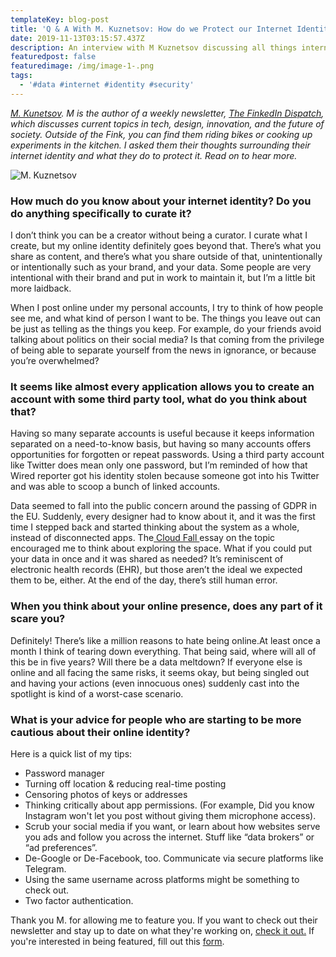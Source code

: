 ```yaml
---
templateKey: blog-post
title: 'Q & A With M. Kuznetsov: How do we Protect our Internet Identity?'
date: 2019-11-13T03:15:57.437Z
description: An interview with M Kuznetsov discussing all things internet identity.
featuredpost: false
featuredimage: /img/image-1-.png
tags:
  - '#data #internet #identity #security'
---
```

[_M. Kunetsov_](https://www.linkedin.com/in/mariakuz/)_. M is the author of a weekly newsletter,_ [_The FinkedIn Dispatch_](https://mariakuz.github.io/finkedin/)_, which discusses current topics in tech, design, innovation, and the future of society. Outside of the Fink, you can find them riding bikes or cooking up experiments in the kitchen. I asked them their thoughts surrounding their internet identity and what they do to protect it. Read on to hear more._



![M. Kuznetsov](/img/image-1-.png)

### How much do you know about your internet identity? Do you do anything specifically to curate it?

I don’t think you can be a creator without being a curator. I curate what I create, but my online identity definitely goes beyond that. There’s what you share as content, and there’s what you share outside of that, unintentionally or intentionally such as your brand, and your data. Some people are very intentional with their brand and put in work to maintain it, but I’m a little bit more laidback.

When I post online under my personal accounts, I try to think of how people see me, and what kind of person I want to be. The things you leave out can be just as telling as the things you keep. For example, do your friends avoid talking about politics on their social media? Is that coming from the privilege of being able to separate yourself from the news in ignorance, or because you’re overwhelmed?

### It seems like almost every application allows you to create an account with some third party tool, what do you think about that?

Having so many separate accounts is useful because it keeps information separated on a need-to-know basis, but having so many accounts offers opportunities for forgotten or repeat passwords. Using a third party account like Twitter does mean only one password, but I’m reminded of how that Wired reporter got his identity stolen because someone got into his Twitter and was able to scoop a bunch of linked accounts.

Data seemed to fall into the public concern around the passing of GDPR in the EU. Suddenly, every designer had to know about it, and it was the first time I stepped back and started thinking about the system as a whole, instead of disconnected apps. The[ Cloud Fall ](https://thecloudfall.com/)essay on the topic encouraged me to think about exploring the space. What if you could put your data in once and it was shared as needed? It’s reminiscent of electronic health records (EHR), but those aren’t the ideal we expected them to be, either. At the end of the day, there’s still human error.

### When you think about your online presence, does any part of it scare you?

Definitely! There’s like a million reasons to hate being online.At least once a month I think of tearing down everything. That being said, where will all of this be in five years? Will there be a data meltdown?  If everyone else is online and all facing the same risks, it seems okay, but being singled out and having your actions (even innocuous ones) suddenly cast into the spotlight is kind of a worst-case scenario.

### What is your advice for people who are starting to be more cautious about their online identity?

Here is a quick list of my tips:

* Password manager
* Turning off location & reducing real-time posting
* Censoring photos of keys or addresses 
* Thinking critically about app permissions. (For example, Did you know Instagram won't let you post without giving them microphone access).
* Scrub your social media if you want, or learn about how websites serve you ads and follow you across the internet. Stuff like “data brokers” or “ad preferences”.
* De-Google or De-Facebook, too. Communicate via secure platforms  like Telegram.
* Using the same username across platforms might be something to check out.
* Two factor authentication.

Thank you M. for allowing me to feature you. If you want to check out their newsletter and stay up to date on what they're working on, [check it out.](https://mariakuz.github.io/finkedin/) If you're interested in being featured, fill out this [form](https://docs.google.com/forms/d/e/1FAIpQLScLkKF6cnloKU8q8fElsCOww6Xna-pLZn_xJwV74EeQM-Rq4g/viewform).
